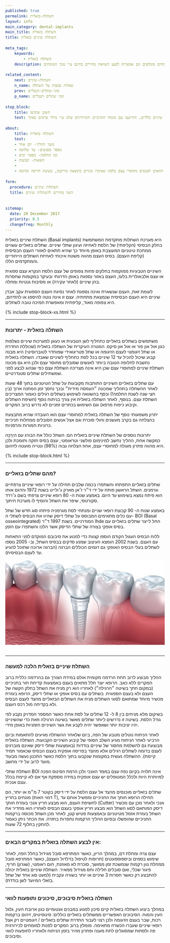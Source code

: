 ```yaml
---
published: true
permalink: השתלה-בזאלית
layout: info
main_category: dental-implants
main_title: השתלה בזאלית
title: השתלת שיניים בזאלית

meta_tags:
    keywords:
        - השתלה בזאלית
    description: השתלת שיניים בזאלית - מהי השתלה בזאלית, הסבר על שתלים בזאליים ושתלי דיסק, יתרונות וחסרונות בהשתלה, מחירונים, מומחים מומלצים וגם אפשרות לבצע השוואת מחירים בחינם ע״י טובי המומחים

related_content:
    next: השתלת-שיניים
    n_name: שאלות נפוצות על השתלה
    prev: סוגי-שתלים-דנטליים
    p_name: סוגי שתלים דנטליים

stop_block: 
    title: חשוב שתדעו
    text: חסרות לכם מספר שיניים בלסת? מעוניינים להחזיר את היכולת לאכול ולחייך ללא כל מגבלה? השתלות שיניים זה הפתרון בשבילכם! חשוב רק שתעברו את ההליך ע״י כירורגים מנוסים ולא אצל רופאי שיניים כלליים, התייעצו עם מומחי החניכיים והכירורגים שלנו ע״י מילוי פרטים באתר.
    
about:
    title: השתלה בזאלית
    text: 
    - משך ההליך- יום אחד
    - מספר מפגשים- עד שלושה
    - זמן החלמה- מספר ימים
    - תוצאות- קבועות
    - 
    - השתלת שיניים בזאלית תתאים לאנשים מחוסרי עצם בלסת שאיבדו שיניים כתוצאה מריקבון, עששת חריפה וכדומה.   

form:
  procedure: השתלות שיניים
  title: השוו מחירים להשתלות שיניים

  
sitemap: 
  date: 20 December 2017
  priority: 0.5
  changefreq: Monthly
---
```

השתלת שיניים בזאלית (Basal implants) היא מערכת השתלות מתקדמת המשתמשת בחלק הבסיסי (הקליפתי) של הלסת לאחיזה ועיגון שתלי שיניים. שתלים בזאליים עשויים ממתכת טיטניום המעוצבת באופן  מיוחד כך שהיא תתאים לאזורי העצם הבסיסית (קליפת העצם). בסיס העצם מהווה משטח איכותי לאחיזת השתלים הייחודיים והמתקדמים הללו. 

השיניים הטבעיות ממוקמות בחלקים פחות צפופים של עצם הלסת הנקרא עצם ספוגית או עצם אלבאולרית בלעז, העצם באזור נספגת באופן הדרגתי ובעיקר במקומות שחסרות בהן שיניים (לאחר עקירה) או מסיבות גנטיות ומחלה. 

לעומת זאת, העצם שנשארת ואינה נספגת לאחר נסיגת העצם הספוגית עקב אבדן שיניים היא העצם הבסיסית שנמצאת מתחתיה. עצם זו אינה נוטה להיספג או להזדהם, היא צפופה מאוד, קליפתית ומאפשרת תמיכה טובה לשתלים.

 {% include stop-block-xs.html %}  

- - - - - -

###  השתלה בזאלית - יתרונות

משתמשים בשתלים בזאליים כתחליף לשן הטבעית או כעוגן למערכות שיניים נשלפות כגון אול און פור או אול און סיקס. המטרה העיקרית של השתלה בזאלית (שכוללת החדרת או שתל זיגומטי לעצם הזיגומה או שתל פטריגואידי שמוחדר לטוברוסיטי) היא מבנה קבוע שיכול להכיל עד 12 שיניים בכל לסת כתחליף לשיניים שאבדו. השתלה בזאלית נחשבת לחלופה הטובה ביותר לאנשים שסובלים מחוסר עצם ולכן היא גם מכונה השתלת שיניים למחוסרי עצם שכן היא אינה מצריכה השתלת עצם כפי שנהוג לבצע לפני שמשתילים שתלים סטנדרטיים. 

עם שתלים בזאליים השיניים התותבות מקובעות על שתל הטיטניום בתוך 48 שעות לאחר ההשתלה בתהליך שמכונה ״העמסה מידית״ ובכך נחסך זמן המתנה ארוך (בין חצי שנה לשנת החלמה!) וכסף בהשוואה לשימוש בשתלים רגילים כאמור המצריכים השתלת עצם. בנוסף, לאחר השתלה בזאלית אין צורך בניתוח נוסף (חשיפת השתלים וקיבוע כיפות מרפא) וגם השימוש בכתרים זמניים לא נדרש ברוב המקרים.

יתרון משמעותי נוסף של השתלה בזאלית למחוסרי עצם הוא העובדה שהיא מתבצעת בהצלחה גם בקרב מעשנים וחולי סוכרת וגם אצל אנשים הסובלים ממחלות חניכיים כרוניות חמורות והרסניות. 

יתרונות נוספים של השתלת שיניים בזאלית הם: השתל כולל את הבורג עם היַרְכָּה כמקשה אחת, ההליך נחשב למינימום פולשני וטראומטי, עצם בסיס חזקה ותומכת ולכן היא מהווה פתרון מעולה למחוסרי עצם, אחוז הצלחה גבוה (98%) ונטייה מועטה לזיהום.

 {% include stop-block.html %}  

- - - - - -

###  מהם שתלים בזאליים?

שתלים בזאליים התפתחו והשתפרו בכמה שלבים תחילה על ידי רופאי שיניים צרפתיים וגרמנים. השתל הראשון פותח על ידי ד״ר ז׳אן מארק ג׳ולייט בשנת 1972 והדגם אותו הוא פיתח נמצא בשימוש עד היום. באמצע שנות ה- 80 רופא שיניים צרפתי בשם ג׳ררד סקורטסי, שיפר את השתל והוסיף לו מערכת חיתוך. 

באמצע שנות ה- 90 קבוצת רופאי שניים ומנתחי לסת מגרמניה פיתחו סוג חדש של שתל עם כלים מתאימים המבוסס על שתלי דיסק שהיוו את הבסיס לשתלי ה- BOI (Basal osseointegrated) המודרניים. בשנת 1997 ד״ר Ihde החל לייצר שתלים בזאליים עם בסיס אופקי בצורה של שתלי הדיסק אשר הלכו והשתפרו עם הזמן. 

ללוח הבסיס העגול הקודם הוספו קצוות כדי למנוע את סיבובם המוקדם לפני התאחות עם העצם. בשנת 2002 הומצא העיצוב שמנע סדקים בבסיס השתל, וב- 2005 נוספו לשתלים בעלי הבסיס האופקי גם דגמים הכוללים הברגה (הברגה ארוכה שתוכל להגיע עד לעצם הבסיסית).


 ![{{ page.title }}](/images/articles/dental-implants.jpg)  

- - - - - -

### השתלת שיניים בזאלית הלכה למעשה

ההליך מבוצע לרוב תחת הרדמה מקומית אולם במידת הצורך גם בהרדמה כללית ברוב המקרים ללא כאב. הרופא יוצר חלל מתאים בעצם באמצעות קדיחת חור בחניכיים (במקום חתך בשיטה ״הרגילה״) לאחריו הוא רק מניח את השתל בחלק הקשה של העצם ולא בעצם הספוגית. בשתלים עם בסיס אופקי או שתלי דיסק, הרופא בעזרת מכשיר מיוחד שמתואם לסוגי השתלים מניח את השתלים הבזאליים מהצד לעצם הבסיס ולא בקדיחה מול רכס העצם. 

בשיקום מלא מניחים בין 8 ל- 12 שתלים על לסת אחת כאשר המספר המדויק נקבע לפי גודל הלסת. בשיטה זו נדרשים ליותר שתלים מאשר בשיטה הרגילה וזאת כדי שהשיניים יהיו יציבות יותר ושאפשר יהיה לקבע את גשר השיניים הזמניות באופן מידי. 

לאחר הניתוח נוטלים מטבע של הפה, ביום שלאחר ההשתלה מגיעים להתאמות וביום הרביעי לאחר הניתוח מגיע השלב הסופי של קיבוע השיניים הקבועות. השתלה בזאלית מבוצעת גם להשלמת מחסור של שיניים בודדות (באמצעות שתלי דיסק שאינם מוברגים לעצם בדומה לשתלים רגילים אלא מהצד בפריסה אופקית בעצם הבסיס שכאמור תמיד קיימת). ההשתלה נעשית במקומות שנקבעו בתוך הלסת כאשר התכנון נעשה מבעוד מועד לרוב על ידי מחשב.

השתלת שתלי BOI אינה תלויה בקיום נפח עצם בממד האנכי ולכן הרמת הסינוס הפכה למיותרת היות ולכלל המטופלים יש עצם אופקית במידה מספקת אף אם לא קיימת בכלל עצם אנכית. 

שתלים בזאליים מוכנסים מהצד אל עצם הלסת על ידי דיסק בקוטר 7 מ״מ או יותר, הם מונחים בחריץ (דמוי האות T), תחילה הרופא חותך את החניכיים ומפשיל אותם עד לחשיפת העצם, הוא מבצע חריץ אנכי בעזרת חותך (Cutter) אנכי ולאחר מכן עם מכשיר דיסק המותאם לסוג השתל הוא מבצע חריץ אופקי בעצם הבסיס לאחריו הוא מחדיר את השתל בעזרת אזמל מטיטניום ובאמצעות פטיש קטן, לאחר מכן השתל מכוסה ברקמות החניכיים שהופשלו  ובסיום ההליך הרקמות נתפרות בחזרה. את הכתר ניתן כאמור להתקין בחלוף 72 שעות.
- - - - - -

### אין לבצע השתלה בזאלית במקרים הבאים:

עצם צרה ומחלת דם, במהלך הריון, כאשר המתרפא סובל מגידול בחלל הפה, לאחר שימוש בסמים וביספוספונטים (תרופות לטיפול בדלדול העצם), כאשר המתרפא סובל ממחלת נוון רקמות שנמשכת זמן ממושך, סוכרת לא מאוזנת, חום ראומטי, (שגרון) חריף, פיגור שכלי, ואם סובלים חלילה וחס מגידול ממאיר. השתלת שיניים בזאלית יכולה להתבצע רק כאשר חסרות 3 שיניים או יותר בשורה עקבית (למעט סוג אחד של שתל בזאלי המיועד לשן בודדת). 
- - - - - -

### השתלה בזאלית סיבוכים, סיכונים ותופעות לוואי

במהלך ביצוע השתלה בזאלית קיים סיכון לפגוע במבנים אנטומיים כגון ארובת העין, גלגל העין והמוח. הסיבוכים האפשריים ממשתלים בזאליים כוללים: סינוסיטיס, זיהום ברקמות רכות, שבר בעצם הזיגומה ולכן רצוי לעבור החדרת שתלים בזאליים / זיגומטיים רק אצל רופאי שיניים שעברו הכשרה מתאימה. מומלץ ברוב המקרים לפנות למומחים לכירורגית פה
ולסתות שמסוגלים לתת מענה ופתרון מהיר בזמן הניתוח ולאחריו לתופעות לוואי וסיבוכים.